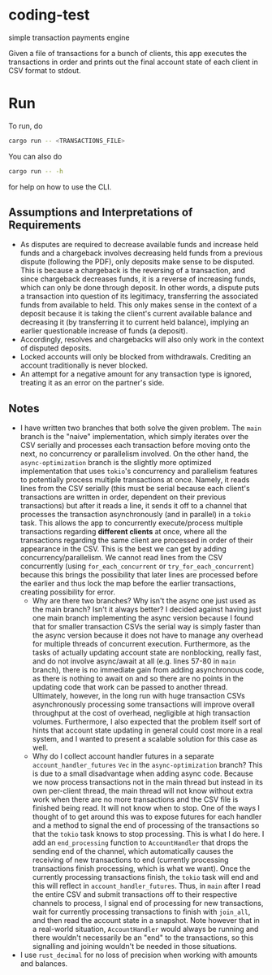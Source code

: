 # coding-test
simple transaction payments engine

Given a file of transactions for a bunch of clients, this app executes the transactions in order and prints out the final account state of each client in CSV format to stdout.

# Run

To run, do

```sh
cargo run -- <TRANSACTIONS_FILE>
```

You can also do

```sh
cargo run -- -h
```

for help on how to use the CLI.

## Assumptions and Interpretations of Requirements
* As disputes are required to decrease available funds and increase held funds and a chargeback involves decreasing held funds from a previous dispute (following the PDF), only deposits make sense to be disputed. This is because a chargeback is the reversing of a transaction, and since chargeback decreases funds, it is a reverse of increasing funds, which can only be done through deposit. In other words, a dispute puts a transaction into question of its legitimacy, transferring the associated funds from available to held. This only makes sense in the context of a deposit because it is taking the client's current available balance and decreasing it (by transferring it to current held balance), implying an earlier questionable increase of funds (a deposit).
* Accordingly, resolves and chargebacks will also only work in the context of disputed deposits.
* Locked accounts will only be blocked from withdrawals. Crediting an account traditionally is never blocked.
* An attempt for a negative amount for any transaction type is ignored, treating it as an error on the partner's side.

## Notes
* I have written two branches that both solve the given problem. The `main` branch is the "naive" implementation, which simply iterates over the CSV serially and processes each transaction before moving onto the next, no concurrency or parallelism involved. On the other hand, the `async-optimization` branch is the slightly more optimized implementation that uses `tokio`'s concurrency and parallelism features to potentially process multiple transactions at once. Namely, it reads lines from the CSV serially (this must be serial because each client's transactions are written in order, dependent on their previous transactions) but after it reads a line, it sends it off to a channel that processes the transaction asynchronously (and in parallel) in a `tokio` task. This allows the app to concurrently execute/process multiple transactions regarding **different clients** at once, where all the transactions regarding the same client are processed in order of their appearance in the CSV. This is the best we can get by adding concurrency/parallelism. We cannot read lines from the CSV concurrently (using `for_each_concurrent` or `try_for_each_concurrent`) because this brings the possibility that later lines are processed before the earlier and thus lock the map before the earlier transactions, creating possibility for error.
    * Why are there two branches? Why isn't the async one just used as the main branch? Isn't it always better? I decided against having just one main branch implementing the async version because I found that for smaller transaction CSVs the serial way is simply faster than the async version because it does not have to manage any overhead for multiple threads of concurrent execution. Furthermore, as the tasks of actually updating account state are nonblocking, really fast, and do not involve async/await at all (e.g. lines 57-80 in `main` branch), there is no immediate gain from adding asynchronous code, as there is nothing to await on and so there are no points in the updating code that work can be passed to another thread. Ultimately, however, in the long run with huge transaction CSVs asynchronously processing some transactions will improve overall throughput at the cost of overhead, negligible at high transaction volumes. Furthermore, I also expected that the problem itself sort of hints that account state updating in general could cost more in a real system, and I wanted to present a scalable solution for this case as well.
    * Why do I collect account handler futures in a separate `account_handler_futures` `Vec` in the `async-optimization` branch? This is due to a small disadvantage when adding async code. Because we now process transactions not in the main thread but instead in its own per-client thread, the main thread will not know without extra work when there are no more transactions and the CSV file is finished being read. It will not know when to stop. One of the ways I thought of to get around this was to expose futures for each handler and a method to signal the end of processing of the transactions so that the `tokio` task knows to stop processing. This is what I do here. I add an `end_processing` function to `AccountHandler` that drops the sending end of the channel, which automatically causes the receiving of new transactions to end (currently processing transactions finish processing, which is what we want). Once the currently processing transactions finish, the `tokio` task will end and this will reflect in `account_handler_futures`. Thus, in `main` after I read the entire CSV and submit transactions off to their respective channels to process, I signal end of processing for new transactions, wait for currently processing transactions to finish with `join_all`, and then read the account state in a snapshot. Note however that in a real-world situation, `AccountHandler` would always be running and there wouldn't necessarily be an "end" to the transactions, so this signalling and joining wouldn't be needed in those situations.
* I use `rust_decimal` for no loss of precision when working with amounts and balances.
